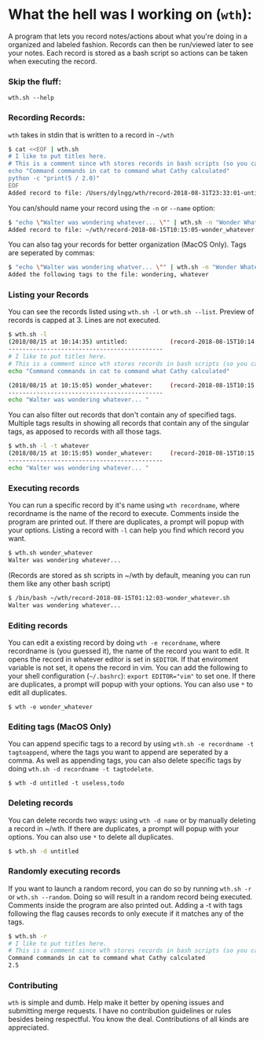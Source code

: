 # What the hell was I working on (`wth`):

A program that lets you record notes/actions about what you're doing in a organized and labeled fashion. Records can then be run/viewed later to see your notes. Each record is stored as a bash script so actions can be taken when executing the record.

### Skip the fluff:
`wth.sh --help`

### Recording Records:
`wth` takes in stdin that is written to a record in `~/wth`
```bash
$ cat <<EOF | wth.sh
# I like to put titles here.
# This is a comment since wth stores records in bash scripts (so you can run them)
echo "Command commands in cat to command what Cathy calculated"
python -c "print(5 / 2.0)"
EOF
Added record to file: /Users/dylngg/wth/record-2018-08-31T23:33:01-untitled.sh
```

You can/should name your record using the `-n` or `--name` option:

```bash
$ "echo \"Walter was wondering whatever... \"" | wth.sh -n "Wonder Whatever"
Added record to file: ~/wth/record-2018-08-15T10:15:05-wonder_whatever.sh
```

You can also tag your records for better organization (MacOS Only). Tags are seperated by commas:
```bash
$ "echo \"Walter was wondering whatver... \"" | wth.sh -n "Wonder Whatever" -t wondering,whatever
Added the following tags to the file: wondering, whatever
```

### Listing your Records
You can see the records listed using `wth.sh -l` or `wth.sh --list`. Preview of records is capped at 3. Lines are not executed.
```bash
$ wth.sh -l
(2018/08/15 at 10:14:35) untitled:            (record-2018-08-15T10:14:35-untitled.sh)
--------------------------------------------
# I like to put titles here.
# This is a comment since wth stores records in bash scripts (so you can run them)
echo "Command commands in cat to command what Cathy calculated"

(2018/08/15 at 10:15:05) wonder_whatever:     (record-2018-08-15T10:15:05-wonder_whatever.sh)
--------------------------------------------
echo "Walter was wondering whatever... "

```

You can also filter out records that don't contain any of specified tags. Multiple tags results in showing all records that contain any of the singular tags, as apposed to records with all those tags.
```bash
$ wth.sh -l -t whatever
(2018/08/15 at 10:15:05) wonder_whatever:     (record-2018-08-15T10:15:05-wonder_whatever.sh)
--------------------------------------------
echo "Walter was wondering whatever... "

```

### Executing records
You can run a specific record by it's name using `wth recordname`, where recordname is the name of the record to execute. Comments inside the program are printed out. If there are duplicates, a prompt will popup with your options. Listing a record with `-l` can help you find which record you want.
```bash
$ wth.sh wonder_whatever
Walter was wondering whatever...
```
(Records are stored as sh scripts in ~/wth by default, meaning you can run them like any other bash script)
```bash
$ /bin/bash ~/wth/record-2018-08-15T01:12:03-wonder_whatever.sh
Walter was wondering whatever...
```

### Editing records
You can edit a existing record by doing `wth -e recordname`, where recordname is (you guessed it), the name of the record you want to edit. It opens the record in whatever editor is set in `$EDITOR`. If that enviroment variable is not set, it opens the record in vim. You can add the following to your shell configuration (`~/.bashrc`): `export EDITOR="vim"` to set one. If there are duplicates, a prompt will popup with your options. You can also use `*` to edit all duplicates.
```
$ wth -e wonder_whatever
```

### Editing tags (MacOS Only)
You can append specific tags to a record by using `wth.sh -e recordname -t tagtoappend`, where the tags you want to append are seperated by a comma. As well as appending tags, you can also delete specific tags by doing `wth.sh -d recordname -t tagtodelete`.
```
$ wth -d untitled -t useless,todo
```

### Deleting records
You can delete records two ways: using `wth -d name` or by manually deleting a record in ~/wth. If there are duplicates, a prompt will popup with your options. You can also use `*` to delete all duplicates.
```bash
$ wth.sh -d untitled
```

### Randomly executing records
If you want to launch a random record, you can do so by running `wth.sh -r` or `wth.sh --random`. Doing so will result in a random record being executed. Comments inside the program are also printed out. Adding a -t with tags following the flag causes records to only execute if it matches any of the tags.
```bash
$ wth.sh -r
# I like to put titles here.
# This is a comment since wth stores records in bash scripts (so you can run them)
Command commands in cat to command what Cathy calculated
2.5
```


### Contributing
`wth` is simple and dumb. Help make it better by opening issues and submitting merge requests. I have no contribution guidelines or rules besides being respectful. You know the deal. Contributions of all kinds are appreciated.
